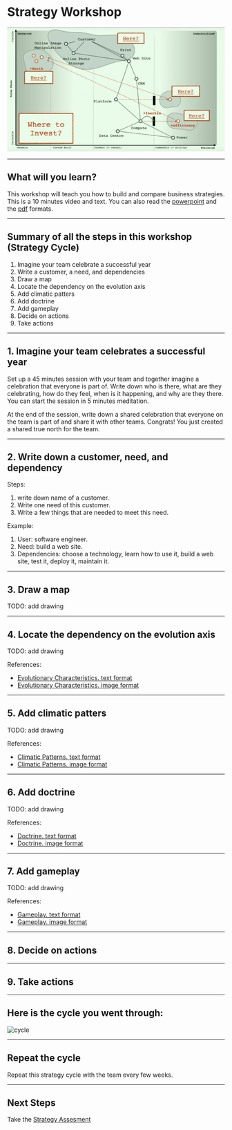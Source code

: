 <!--
size: 4:3
theme: default
-->

# Strategy Workshop
![wardley](wardley.png)

---
<!-- paginate: true -->

## What will you learn?

This workshop will teach you how to build and compare business strategies. This is a 10 minutes video and text. You can also read the [powerpoint](powerpoint/index.html) and the [pdf](powerpoint/strategy-workshop.pdf) formats.

---

## Summary of all the steps in this workshop (Strategy Cycle)
1. Imagine your team celebrate a successful year
1. Write a customer, a need, and dependencies
1. Draw a map
1. Locate the dependency on the evolution axis
1. Add climatic patters
1. Add doctrine
1. Add gameplay
1. Decide on actions
1. Take actions

---

## 1. Imagine your team celebrates a successful year

Set up a 45 minutes session with your team and together imagine a celebration that everyone is part of. Write down who is there, what are they celebrating, how do they feel, when is it happening, and why are they there. You can start the session in 5 minutes meditation.

At the end of the session, write down a shared celebration that everyone on the team is part of and share it with other teams. Congrats! You just created a shared true north for the team.

---

## 2. Write down a customer, need, and dependency

Steps:
1. write down name of a customer.
1. Write one need of this customer.
1. Write a few things that are needed to meet this need.

Example:
1. User: software engineer.
1. Need: build a web site.
1. Dependencies: choose a technology, learn how to use it, build a web site, test it, deploy it, maintain it.

---

## 3. Draw a map

TODO: add drawing

---

## 4. Locate the dependency on the evolution axis

TODO: add drawing

References:
* [Evolutionary Characteristics. text format](powerpoint/evolution.html)
* [Evolutionary Characteristics. image format](powerpoint/evolution.jpeg)

---

## 5. Add climatic patters

TODO: add drawing

References:
* [Climatic Patterns. text format](powerpoint/climatic-patterns.html)
* [Climatic Patterns. image format](powerpoint/evolution.jpeg)

---

## 6. Add doctrine

TODO: add drawing

References:
* [Doctrine. text format](powerpoint/doctrine.html)
* [Doctrine. image format](powerpoint/doctrine.jpeg)

---

## 7. Add gameplay

TODO: add drawing

References:
* [Gameplay. text format](powerpoint/gameplay.html)
* [Gameplay. image format](powerpoint/gameplay.jpeg)

---

## 8. Decide on actions

---

## 9. Take actions

---

## Here is the cycle you went through:
![cycle](powerpoint/strategy-cycle.png)

---

## Repeat the cycle

Repeat this strategy cycle with the team every few weeks.

---

## Next Steps

Take the [Strategy Assesment](../assesment/)
